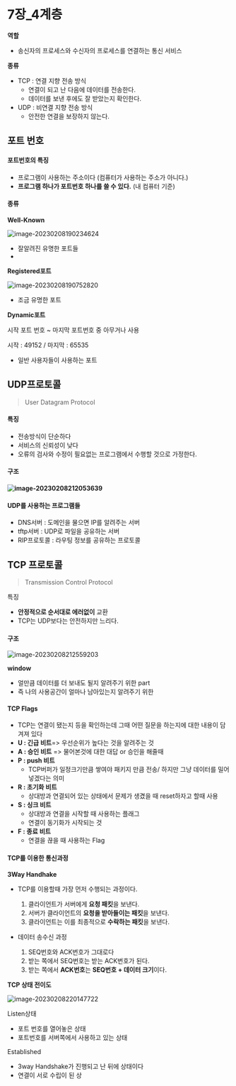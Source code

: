 # 7장_4계층

**역할**

- 송신자의 프로세스와 수신자의 프로세스를 연결하는 통신 서비스

**종류**

- TCP : 연결 지향 전송 방식
  - 연결이 되고 난 다음에 데이터를 전송한다.
  - 데이터를 보낸 후에도 잘 받았는지 확인한다.
- UDP : 비연결 지향 전송 방식
  - 안전한 연결을 보장하지 않는다.



## 포트 번호

#### 포트번호의 특징

- 프로그램이 사용하는 주소이다 (컴퓨터가 사용하는 주소가 아니다.)
- **프로그램 하나가 포트번호 하나를 쓸 수 있다.** (내 컴퓨터 기준)



#### 종류

**Well-Known**

![image-20230208190234624](./7장.assets/image-20230208190234624.png)

- 잘알려진 유명한 포트들
- 

**Registered포트**

![image-20230208190752820](./7장.assets/image-20230208190752820.png)

- 조금 유명한 포트



**Dynamic포트**

시작 포트 번호 ~ 마지막 포트번호 중 아무거나 사용

시작 : 49152 / 마지막 : 65535

- 일반 사용자들이 사용하는 포트



## UDP프로토콜

> User Datagram Protocol

#### 특징

- 전송방식이 단순하다
- 서비스의 신뢰성이 낮다
- 오류의 검사와 수정이 필요없는 프로그램에서 수행할 것으로 가정한다.

#### 구조

#### ![image-20230208212053639](./7장.assets/image-20230208212053639.png)

#### UDP를 사용하는 프로그램들

- DNS서버 : 도메인을 물으면 IP를 알려주는 서버
- tftp서버   :  UDP로 파일을 공유하는 서버
- RIP프로토콜 : 라우팅 정보를 공유하는 프로토콜



## TCP 프로토콜

> Transmission Control Protocol

특징

- **안정적으로 순서대로 에러없이** 교환
- TCP는 UDP보다는 안전하지만 느리다.



#### 구조

![image-20230208212559203](./7장.assets/image-20230208212559203.png)

**window**

- 얼만큼 데이터를 더 보내도 될지 알려주기 위한 part
- 즉 나의 사용공간이 얼마나 남아있는지 알려주기 위한 

#### **TCP Flags**

- TCP는 연결이 됐는지 등을 확인하는데 그때 어떤 질문을 하는지에 대한 내용이 담겨져 있다
- **U : 긴급 비트**=> 우선순위가 높다는 것을 알려주는 것
- **A : 승인 비트** => 물어본것에 대한 대답 or 승인을 해줄때
- **P : push 비트** 
  - TCP버퍼가 일정크기만큼 쌓여야 패키지 만큼 전송/ 하지만 그냥 데이터를 밀어 넣겠다는 의미
- **R : 초기화 비트** 
  - 상대방과 연결되어 있는 상태에서 문제가 생겼을 때 reset하자고 할때 사용
- **S : 싱크 비트**
  - 상대방과 연결을 시작할 때 사용하는 플래그
  - 연결이 동기화가 시작되는 것
- **F : 종료 비트**
  - 연결을 끊을 때 사용하는 Flag



#### TCP를 이용한 통신과정

**3Way Handhake**

- TCP를 이용할때 가장 먼저 수행되는 과정이다.
  1. 클라이언트가 서버에게 **요청 패킷**을 보낸다. 
  2. 서버가 클라이언트의 **요청을 받아들이는 패킷**을 보낸다.
  3. 클라이언트는 이를 최종적으로 **수락하는 패킷**을 보낸다.

- 데이터 송수신 과정
  1. SEQ번호와 ACK번호가 그대로다
  2. 받는 쪽에서 SEQ번호는 받는 ACK번호가 된다.
  3. 받는 쪽에서 **ACK번호**는 **SEQ번호 + 데이터 크기**이다.

**TCP 상태 전이도**

![image-20230208220147722](./7장.assets/image-20230208220147722.png)

Listen상태

- 포트 번호를 열어놓은 상태
- 포트번호를 서버쪽에서 사용하고 있는 상태

Established

- 3way Handshake가 진행되고 난 뒤에 상태이다
- 연결이 서로 수립이 된 상
